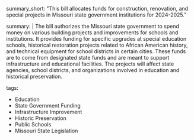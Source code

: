 summary_short: "This bill allocates funds for construction, renovation, and special projects in Missouri state government institutions for 2024-2025."

summary: |
  The bill authorizes the Missouri state government to spend money on various building projects and improvements for schools and institutions. It provides funding for specific upgrades at special education schools, historical restoration projects related to African American history, and technical equipment for school districts in certain cities. These funds are to come from designated state funds and are meant to support infrastructure and educational facilities. The projects will affect state agencies, school districts, and organizations involved in education and historical preservation.

tags:
  - Education
  - State Government Funding
  - Infrastructure Improvement
  - Historic Preservation
  - Public Schools
  - Missouri State Legislation
